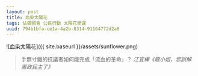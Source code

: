 ```yaml
---
layout: post
title: 血染太陽花
tags: 佔領國會 公民行動 太陽花學運
uuid: 794b1bfa-ce1a-4a2b-8314-91164772d2a8
---
```

![血染太陽花]({{ site.baseurl }}/assets/sunflower.png)
> 手無寸鐵的抗議者如何能完成「流血的革命」？
> <cite>江宜樺《龍小姐，您誤解憲政民主了》</cite>
